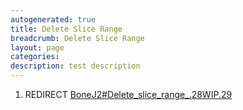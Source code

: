 ```yaml
---
autogenerated: true
title: Delete Slice Range
breadcrumb: Delete Slice Range
layout: page
categories: 
description: test description
---
```


1.  REDIRECT [BoneJ2\#Delete\_slice\_range\_.28WIP.29](BoneJ2#Delete_slice_range_.28WIP.29 "wikilink")
